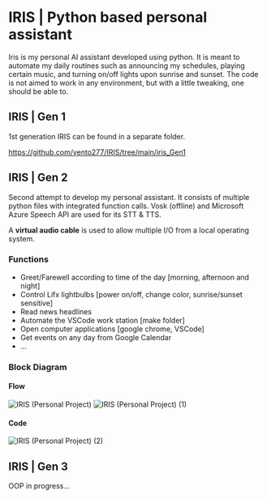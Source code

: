 # IRIS | Python based personal assistant

Iris is my personal AI assistant developed using python. It is meant to automate my daily routines such as announcing my schedules, playing certain music, and turning on/off lights upon sunrise and sunset. The code is not aimed to work in any environment, but with a little tweaking, one should be able to. 

## IRIS | Gen 1

1st generation IRIS can be found in a separate folder.

https://github.com/vento277/IRIS/tree/main/iris_Gen1

## IRIS | Gen 2

Second attempt to develop my personal assistant. It consists of multiple python files with integrated function calls. Vosk (offline) and Microsoft Azure Speech API are used for its STT & TTS.

A **virtual audio cable** is used to allow multiple I/O from a local operating system. 

### Functions
- Greet/Farewell according to time of the day [morning, afternoon and night]
- Control Lifx lightbulbs [power on/off, change color, sunrise/sunset sensitive]
- Read news headlines
- Automate the VSCode work station [make folder]
- Open computer applications [google chrome, VSCode] 
- Get events on any day from Google Calendar
- ...

### Block Diagram

#### Flow
![IRIS (Personal Project)](https://user-images.githubusercontent.com/63937643/170426388-b90150c9-7b3f-4945-a45b-4b611d9af595.jpg)
![IRIS (Personal Project) (1)](https://user-images.githubusercontent.com/63937643/170426385-3dc55db4-cef0-4fb8-bc4c-7015a769b7aa.jpg)

#### Code
![IRIS (Personal Project) (2)](https://user-images.githubusercontent.com/63937643/170426391-a47728b4-8bfd-43af-a7ea-ce6f4d9b3bf7.jpg)

## IRIS | Gen 3

OOP in progress...

